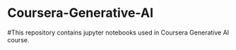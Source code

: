 # Coursera-Generative-AI

#This repository contains jupyter notebooks used in Coursera Generative AI course.  
